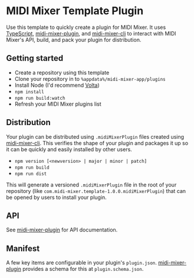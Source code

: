 # MIDI Mixer Template Plugin

Use this template to quickly create a plugin for MIDI Mixer. It uses [TypeScript](https://www.typescriptlang.org/), [midi-mixer-plugin](https://github.com/midi-mixer/midi-mixer-plugin), and [midi-mixer-cli](https://github.com/midi-mixer/midi-mixer-cli) to interact with MIDI Mixer's API, build, and pack your plugin for distribution.

## Getting started

- Create a repository using this template
- Clone your repository in to `%appdata%/midi-mixer-app/plugins`
- Install Node (I'd recommend [Volta](https://volta.sh/))
- `npm install`
- `npm run build:watch`
- Refresh your MIDI Mixer plugins list

## Distribution

Your plugin can be distributed using `.midiMixerPlugin` files created using [midi-mixer-cli](https://github.com/midi-mixer/midi-mixer-cli). This verifies the shape of your plugin and packages it up so it can be quickly and easily installed by other users.

- `npm version [<newversion> | major | minor | patch]`
- `npm run build`
- `npm run dist`

This will generate a versioned `.midiMixerPlugin` file in the root of your repository (like `com.midi-mixer.template-1.0.0.midiMixerPlugin`) that can be opened by users to install your plugin.

## API

See [midi-mixer-plugin](https://github.com/midi-mixer/midi-mixer-plugin) for API documentation.

## Manifest

A few key items are configurable in your plugin's `plugin.json`. [midi-mixer-plugin](https://github.com/midi-mixer/midi-mixer-plugin) provides a schema for this at `plugin.schema.json`.
